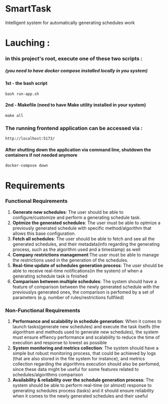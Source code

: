 # SmartTask
Intelligent system for automatically generating schedules work

# Lauching : 

### in this project's root, execute one of these two scripts : 
##### (you need to have docker compose installed locally in you system)

#### 1st - the bash script
```
bash run-app.sh
```

#### 2nd - Makefile (need to have Make utility installed in your system)
```
make all
```

### The running frontend application can be accessed via :
```
http://localhost:5173/
```

#### After shutting down the application via command line, shutdown the containers if not needed anymore
```
docker-compose down
```

# Requirements

### Functional Requirements

1. **Generate new schedules**: The user should be able to configure/customize and perform a generating schedule task.
2. **Optmize the generated schedules**: The user must be able to optmize a previously generated schedule with specific method/algorithm that allows this base configuration.
3. **Fetch all schedules**: The user should be able to fetch and see all the generated schedules, and their metadata(info regarding the generating process, such as the algorithm used and a timestamp) as well
4. **Company restrictions management**:The user must be able to manage the restrictions used in the generation of the schedules.
5. **Real-time update of schedules generation process**: The user should be able to receive real-time notifications(in the system) of when a generating schedule task is finished
6. **Comparison between multiple schedules**: The system should have a feature of comparison between the newly generated schedule with the previouslys generated ones, the comparison is perfomed by a set of parameters (e.g. number of rules/restrictions fullfiled) 

### Non-Functional Requirements

1. **Performance and scalability in schedule generation**: When it comes to launch tasks(generate new schedules) and execute the task itselfs (the algorithsm and methods used to generate new schedules), the system must ensure effiency performance and scalability to reduce the time of execution and response to lowest as possible 
2. **System monitoring and metrics collection**: The system should have a simple but robust monitoring process, that could be achieved by logs (that are also stored in the file system for instance), and metrics collection regarding the algorithms execution should also be perfomed, since these data might be useful for some features related to schedules/algorithms comparison 
3. **Availability & reliability over the schedule generation process**: The system should be able to perform real-time (or almost) response to generating schedules process (tasks) and it should ensure reliability when it comes to the newly generated schedules and their useful 

